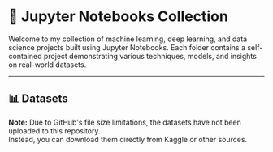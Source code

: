 # 🧠 Jupyter Notebooks Collection

Welcome to my collection of machine learning, deep learning, and data science projects built using Jupyter Notebooks. Each folder contains a self-contained project demonstrating various techniques, models, and insights on real-world datasets.

---

## 📊 Datasets

**Note:** Due to GitHub's file size limitations, the datasets have not been uploaded to this repository.  
Instead, you can download them directly from Kaggle or other sources.